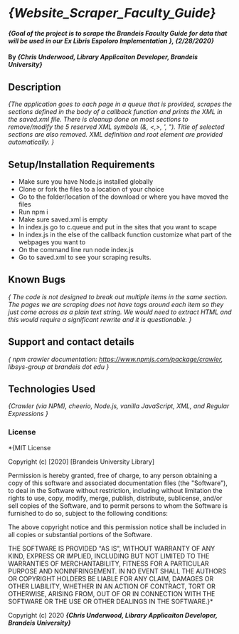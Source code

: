 # _{Website_Scraper_Faculty_Guide}_

#### _{Goal of the project is to scrape the Brandeis Faculty Guide for data that will be used in our Ex Libris Espoloro Implementation }, {2/28/2020}_

#### By _**{Chris Underwood, Library Applicaiton Developer, Brandeis University}**_

## Description

_{The application goes to each page in a queue that is provided, scrapes the sections defined in the body of a callback function and prints the XML in the saved.xml file. There is cleanup done on most sections to remove/modify the 5 reserved XML symbols (&, <,>, ', "). Title of selected sections are also removed. XML definition and root element are provided automatically.  }_

## Setup/Installation Requirements
* Make sure you have Node.js installed globally
* Clone or fork the files to a location of your choice
* Go to the folder/location of the download or where you have moved the files
* Run npm i
* Make sure saved.xml is empty
* In index.js go to c.queue and put in the sites that you want to scape
* In index.js in the else of the callback function customize what part of the webpages you want to
* On the command line run node index.js
* Go to saved.xml to see your scraping results.


## Known Bugs

_{
  The code is not designed to break out multiple items in the same section. The pages we are scraping does not have tags around each item so they just come across as a plain text string. We would need to extract HTML and this would require a significant rewrite and it is questionable.
 }_

## Support and contact details

_{
  npm crawler documentation: https://www.npmjs.com/package/crawler,
  libsys-group at brandeis dot edu
}_

## Technologies Used

_{Crawler (via NPM), cheerio, Node.js, vanilla JavaScript, XML, and Regular Expressions }_

### License

*{MIT License

Copyright (c) [2020] [Brandeis University Library]

Permission is hereby granted, free of charge, to any person obtaining a copy
of this software and associated documentation files (the "Software"), to deal
in the Software without restriction, including without limitation the rights
to use, copy, modify, merge, publish, distribute, sublicense, and/or sell
copies of the Software, and to permit persons to whom the Software is
furnished to do so, subject to the following conditions:

The above copyright notice and this permission notice shall be included in all
copies or substantial portions of the Software.

THE SOFTWARE IS PROVIDED "AS IS", WITHOUT WARRANTY OF ANY KIND, EXPRESS OR
IMPLIED, INCLUDING BUT NOT LIMITED TO THE WARRANTIES OF MERCHANTABILITY,
FITNESS FOR A PARTICULAR PURPOSE AND NONINFRINGEMENT. IN NO EVENT SHALL THE
AUTHORS OR COPYRIGHT HOLDERS BE LIABLE FOR ANY CLAIM, DAMAGES OR OTHER
LIABILITY, WHETHER IN AN ACTION OF CONTRACT, TORT OR OTHERWISE, ARISING FROM,
OUT OF OR IN CONNECTION WITH THE SOFTWARE OR THE USE OR OTHER DEALINGS IN THE
SOFTWARE.}*

Copyright (c) 2020 **_{Chris Underwood, Library Applicaiton Developer, Brandeis University}_**

